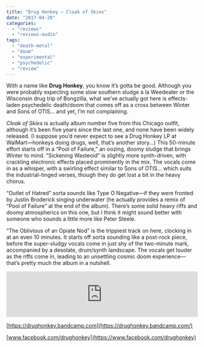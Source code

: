 ```yaml
---
title: "Drug Honkey – Cloak of Skies"
date: "2017-04-28"
categories: 
  - "reviews"
  - "reviews-audio"
tags: 
  - "death-metal"
  - "doom"
  - "experimental"
  - "psychedelic"
  - "review"
---
```


With a name like **Drug Honkey**, you know it’s gotta be good. Although you were probably expecting some slow southern sludge à la Weedeater or the Wisconsin drug trip of Bongzilla, what we’ve actually got here is effects-laden psychedelic death/doom that comes off as a cross between Winter and Sons of OTIS… and yet, I’m not complaining.

_Cloak of Skies_ is actually album number five from this Chicago outfit, although it’s been five years since the last one, and none have been widely released. (I suppose you’d never expect to see a Drug Honkey LP at WalMart—honkeys doing drugs, well, that’s another story…) This 50-minute effort starts off in a “Pool of Failure,” an oozing, doomy sludge that brings Winter to mind. “Sickening Wasteoid” is slightly more synth-driven, with crackling electronic effects placed prominently in the mix. The vocals come in as a whisper, with a swirling effect similar to Sons of OTIS… which suits the industrial-tinged verses, though they do get lost a bit in the heavy chorus.

“Outlet of Hatred” sorta sounds like Type O Negative—if they were fronted by Justin Broderick singing underwater (he actually provides a remix of “Pool of Failure” at the end of the album). There’s some solid heavy riffs and doomy atmospherics on this one, but I think it might sound better with someone who sounds a little more like Peter Steele.

“The Oblivious of an Opiate Nod” is the trippiest track on here, clocking in at an even 10 minutes. It starts off sorta sounding like a post-rock piece, before the super-sludgy vocals come in just shy of the two-minute mark, accompanied by a desolate, drum/synth landscape. The vocals get louder as the riffs come in, leading to an unsettling cosmic doom experience—that’s pretty much the album in a nutshell.

<iframe style="border: 0; width: 100%; height: 120px;" src="https://bandcamp.com/EmbeddedPlayer/album=395738878/size=large/bgcol=ffffff/linkcol=0687f5/tracklist=false/artwork=small/transparent=true/" width="300" height="150" seamless=""><a href="http://drughonkey.bandcamp.com/album/cloak-of-skies-atmospheric-death-doom-metal">Cloak of Skies (Atmospheric Death/Doom Metal) by DRUG HONKEY (US)</a></iframe>

[https://drughonkey.bandcamp.com](https://drughonkey.bandcamp.com/)

[www.facebook.com/drughonkey](https://www.facebook.com/drughonkey)
